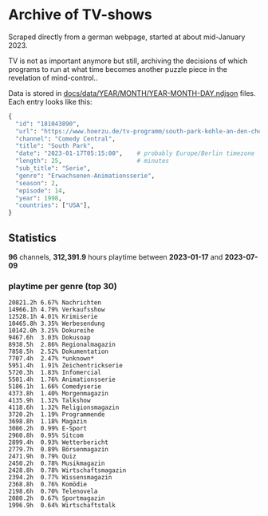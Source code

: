 # Archive of TV-shows

Scraped directly from a german webpage, started at about mid-January 2023.

TV is not as important anymore but still, archiving the decisions of which programs to run at what time
becomes another puzzle piece in the revelation of mind-control.. 

Data is stored in [docs/data/YEAR/MONTH/YEAR-MONTH-DAY.ndjson](docs/data/) files. 
Each entry looks like this:

```python
{
  "id": "181043890", 
  "url": "https://www.hoerzu.de/tv-programm/south-park-kohle-an-den-chefkoch/bid_181043890/", 
  "channel": "Comedy Central", 
  "title": "South Park", 
  "date": "2023-01-17T05:15:00",    # probably Europe/Berlin timezone 
  "length": 25,                     # minutes 
  "sub_title": "Serie", 
  "genre": "Erwachsenen-Animationsserie", 
  "season": 2, 
  "episode": 14, 
  "year": 1998, 
  "countries": ["USA"],
}
```

## Statistics

**96** channels, **312,391.9** hours playtime between **2023-01-17** and **2023-07-09**


### playtime per genre (top 30)

    20821.2h 6.67% Nachrichten
    14966.1h 4.79% Verkaufsshow
    12528.1h 4.01% Krimiserie
    10465.8h 3.35% Werbesendung
    10142.0h 3.25% Dokureihe
    9467.6h  3.03% Dokusoap
    8938.5h  2.86% Regionalmagazin
    7858.5h  2.52% Dokumentation
    7707.4h  2.47% *unknown*
    5951.4h  1.91% Zeichentrickserie
    5720.3h  1.83% Infomercial
    5501.4h  1.76% Animationsserie
    5186.1h  1.66% Comedyserie
    4373.8h  1.40% Morgenmagazin
    4135.9h  1.32% Talkshow
    4118.6h  1.32% Religionsmagazin
    3720.2h  1.19% Programmende
    3698.8h  1.18% Magazin
    3086.2h  0.99% E-Sport
    2960.8h  0.95% Sitcom
    2899.4h  0.93% Wetterbericht
    2779.7h  0.89% Börsenmagazin
    2471.9h  0.79% Quiz
    2450.2h  0.78% Musikmagazin
    2428.8h  0.78% Wirtschaftsmagazin
    2394.2h  0.77% Wissensmagazin
    2368.8h  0.76% Komödie
    2198.6h  0.70% Telenovela
    2080.2h  0.67% Sportmagazin
    1996.9h  0.64% Wirtschaftstalk
